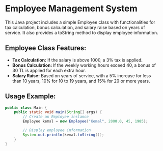 # Employee Management System

This Java project includes a simple Employee class with functionalities for tax calculation, bonus calculation, and salary raise based on years of service. It also provides a toString method to display employee information.

## Employee Class Features:

- **Tax Calculation:** If the salary is above 1000, a 3% tax is applied.
- **Bonus Calculation:** If the weekly working hours exceed 40, a bonus of 30 TL is applied for each extra hour.
- **Salary Raise:** Based on years of service, with a 5% increase for less than 10 years, 10% for 10 to 19 years, and 15% for 20 or more years.

## Usage Example:

```java
public class Main {
    public static void main(String[] args) {
        // Create an Employee instance
        Employee kemal = new Employee("Kemal", 2000.0, 45, 1985);

        // Display employee information
        System.out.println(kemal.toString());
    }
}
